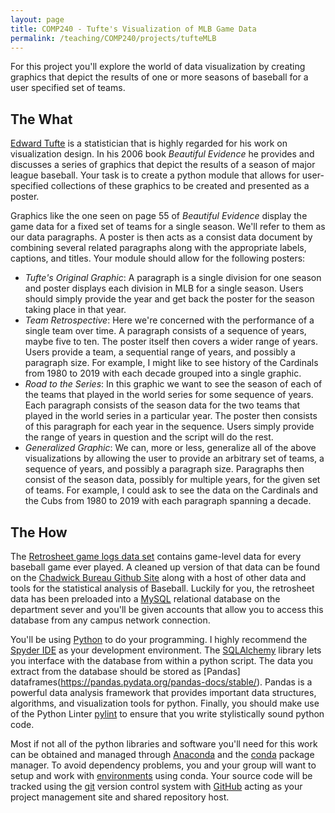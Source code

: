 ```yaml
---
layout: page
title: COMP240 - Tufte's Visualization of MLB Game Data
permalink: /teaching/COMP240/projects/tufteMLB
---
```


For this project you'll explore the world of data visualization by creating graphics that depict the results of one or more seasons of baseball for a user specified set of teams. 

## The What

[Edward Tufte](https://www.edwardtufte.com/tufte/) is a statistician that is highly regarded for his work on visualization design. In his 2006 book *Beautiful Evidence* he provides and discusses a series of graphics that depict the results of a season of major league baseball. Your task is to create a python module that allows for user-specified collections of these graphics to be created and presented as a poster.

Graphics like the one seen on page 55 of *Beautiful Evidence* display the game data for a fixed set of teams for a single season. We'll refer to them as our data paragraphs. A poster is then acts as a consist data document by combining several related paragraphs along with the appropriate labels, captions, and titles. Your module should allow for the following posters:

* *Tufte's Original Graphic*: A paragraph is a single division for one season and poster displays each division in MLB for a single season. Users should simply provide the year and get back the poster for the season taking place in that year.
* *Team Retrospective*: Here we're concerned with the performance of a single team over time. A paragraph consists of a sequence of years, maybe five to ten. The poster itself then covers a wider range of years.  Users provide a team, a sequential range of years, and possibly a paragraph size. For example, I might like to see history of the Cardinals from 1980 to 2019 with each decade grouped into a single graphic.  
* *Road to the Series*: In this graphic we want to see the season of each of the teams that played in the world series for some sequence of years. Each paragraph consists of the season data for the two teams that played in the world series in a particular year. The poster then consists of this paragraph for each year in the sequence. Users simply provide the range of years in question and the script will do the rest.
* *Generalized Graphic*: We can, more or less, generalize all of the above visualizations by allowing the user to provide an arbitrary set of teams, a sequence of years, and possibly a paragraph size. Paragraphs then consist of the season data, possibly for multiple years, for the given set of teams. For example, I could ask to see the data on the Cardinals and the Cubs from 1980 to 2019 with each paragraph spanning a decade.


## The How


The [Retrosheet game logs data set](https://www.retrosheet.org/gamelogs/index.html) contains game-level data for every baseball game ever played. A cleaned up version of that data can be found on the [Chadwick Bureau Github Site](https://github.com/chadwickbureau/retrosheet) along with a host of other data and tools for the statistical analysis of Baseball. Luckily for you, the retrosheet data has been preloaded into a [MySQL](https://dev.mysql.com/doc/refman/8.0/en/) relational database on the department sever and you'll be given accounts that allow you to access this database from any campus network connection.

You'll be using [Python](https://www.python.org/doc/) to do your programming. I highly recommend the [Spyder IDE](https://www.spyder-ide.org/) as your development environment. The [SQLAlchemy](https://www.sqlalchemy.org/library.html) library lets you interface with the database from within a python script. The data you extract from the database should be stored as [Pandas] dataframes(https://pandas.pydata.org/pandas-docs/stable/). Pandas is a powerful data analysis framework that provides important data structures, algorithms, and visualization tools for python.  Finally, you should make use of the Python Linter [pylint](https://pylint.readthedocs.io/en/latest/) to ensure that you write stylistically sound python code.

Most if not all of the python libraries and software you'll need for this work can be obtained and managed through [Anaconda](https://docs.anaconda.com/anaconda/) and the [conda](https://docs.conda.io/projects/conda/en/latest/user-guide/index.html) package manager.  To avoid dependency problems, you and your group will want to setup and work with [environments](https://docs.conda.io/projects/conda/en/latest/user-guide/tasks/manage-environments.html) using conda. Your source code will be tracked using the [git](https://git-scm.com/doc) version control system with [GitHub](https://help.github.com/en/github) acting as your project management site and shared repository host.  
